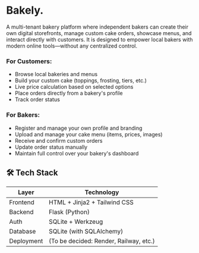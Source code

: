 # Bakely.
A multi-tenant bakery platform where independent bakers can create their own digital storefronts, manage custom cake orders, showcase menus, and interact directly with customers. It is designed to empower local bakers with modern online tools—without any centralized control.

###  For Customers:
- Browse local bakeries and menus
- Build your custom cake (toppings, frosting, tiers, etc.)
- Live price calculation based on selected options
- Place orders directly from a bakery's profile
- Track order status

###  For Bakers:
- Register and manage your own profile and branding
- Upload and manage your cake menu (items, prices, images)
- Receive and confirm custom orders
- Update order status manually
- Maintain full control over your bakery's dashboard

## 🛠 Tech Stack

| Layer       | Technology                          |
|------------|--------------------------------------|
| Frontend    | HTML + Jinja2 + Tailwind CSS     |
| Backend     | Flask (Python)                      |
| Auth        | SQLite + Werkzeug  |
| Database    | SQLite (with SQLAlchemy)  |
| Deployment  | (To be decided: Render, Railway, etc.) |
